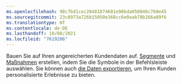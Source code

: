 ```yaml
---
ms.openlocfilehash: 98c7bd1cec20481874681e98bda050846c760e45
ms.sourcegitcommit: 23c8973a726b15050e368cc6e0aab78b266a89f6
ms.translationtype: HT
ms.contentlocale: de-DE
ms.lasthandoff: 10/08/2021
ms.locfileid: "7619286"
---
```

Bauen Sie auf Ihren angereicherten Kundendaten auf. [Segmente](../audience-insights/segments.md) und [Maßnahmen](../audience-insights/measures.md) erstellen, indem Sie die Symbole in der Befehlsleiste auswählen. Sie können auch [die Daten exportieren](../audience-insights/export-destinations.md), um Ihren Kunden personalisierte Erlebnisse zu bieten.